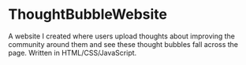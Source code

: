 # ThoughtBubbleWebsite
A website I created where users upload thoughts about improving the community around them and see these thought bubbles fall across the page. Written in HTML/CSS/JavaScript.
